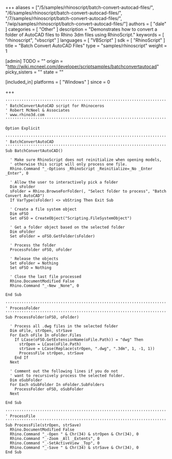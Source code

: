 +++
aliases = ["/5/samples/rhinoscript/batch-convert-autocad-files/", "/6/samples/rhinoscript/batch-convert-autocad-files/", "/7/samples/rhinoscript/batch-convert-autocad-files/", "/wip/samples/rhinoscript/batch-convert-autocad-files/"]
authors = [ "dale" ]
categories = [ "Other" ]
description = "Demonstrates how to convert a folder of AutoCAD files to Rhino 3dm files using RhinoScript."
keywords = [ "rhinoscript", "vbscript" ]
languages = [ "VBScript" ]
sdk = [ "RhinoScript" ]
title = "Batch Convert AutoCAD Files"
type = "samples/rhinoscript"
weight = 1

[admin]
TODO = ""
origin = "http://wiki.mcneel.com/developer/scriptsamples/batchconvertautocad"
picky_sisters = ""
state = ""

[included_in]
platforms = [ "Windows" ]
since = 0

+++

```vbnet
'''''''''''''''''''''''''''''''''''''''''''''''''''''''''''''''''''''''''''''
' BatchConvertAutoCAD script for Rhinoceros
' Robert McNeel & Associates
' www.rhino3d.com
'''''''''''''''''''''''''''''''''''''''''''''''''''''''''''''''''''''''''''''

Option Explicit

'''''''''''''''''''''''''''''''''''''''''''''''''''''''''''''''''''''''''''''
' BatchConvertAutoCAD
'''''''''''''''''''''''''''''''''''''''''''''''''''''''''''''''''''''''''''''
Sub BatchConvertAutoCAD()

  ' Make sure RhinoScript does not reinitialize when opening models,
  ' otherwise this script will only process one file.
  Rhino.Command "_-Options _RhinoScript _Reinitialize=_No _Enter _Enter", 0

  ' Allow the user to interactively pick a folder
  Dim sFolder
  sFolder = Rhino.BrowseForFolder(, "Select folder to process", "Batch Convert AutoCAD")
  If VarType(sFolder) <> vbString Then Exit Sub

  ' Create a file system object
  Dim oFSO
  Set oFSO = CreateObject("Scripting.FileSystemObject")

  ' Get a folder object based on the selected folder
  Dim oFolder
  Set oFolder = oFSO.GetFolder(sFolder)

  ' Process the folder
  ProcessFolder oFSO, oFolder

  ' Release the objects
  Set oFolder = Nothing
  Set oFSO = Nothing

  ' Close the last file processed
  Rhino.DocumentModified False
  Rhino.Command "_-New _None", 0

End Sub

'''''''''''''''''''''''''''''''''''''''''''''''''''''''''''''''''''''''''''''
' ProcessFolder
'''''''''''''''''''''''''''''''''''''''''''''''''''''''''''''''''''''''''''''
Sub ProcessFolder(oFSO, oFolder)

  ' Process all .dwg files in the selected folder
  Dim oFile, strOpen, strSave
  For Each oFile In oFolder.Files
    If LCase(oFSO.GetExtensionName(oFile.Path)) = "dwg" Then
      strOpen = LCase(oFile.Path)
      strSave = LCase(Replace(strOpen, ".dwg", ".3dm", 1, -1, 1))
      ProcessFile strOpen, strSave
    End If
  Next

  ' Comment out the following lines if you do not
  ' want to recursively process the selected folder.
  Dim oSubFolder
  For Each oSubFolder In oFolder.SubFolders
    ProcessFolder oFSO, oSubFolder
  Next

End Sub

'''''''''''''''''''''''''''''''''''''''''''''''''''''''''''''''''''''''''''''
' ProcessFile
'''''''''''''''''''''''''''''''''''''''''''''''''''''''''''''''''''''''''''''
Sub ProcessFile(strOpen, strSave)
  Rhino.DocumentModified False
  Rhino.Command "_-Open " & Chr(34) & strOpen & Chr(34), 0
  Rhino.Command "_-Zoom _All _Extents", 0
  Rhino.Command "_-SetActiveView _Top", 0
  Rhino.Command "_-Save " & Chr(34) & strSave & Chr(34), 0
End Sub
```
